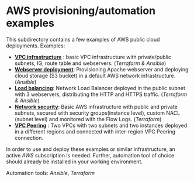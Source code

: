 # AWS provisioning/automation examples
This subdirectory contains a few examples of AWS public cloud deployments. Examples:
 
 - [**VPC infrastructure**](https://github.com/MihaMarkocic/cloudservices/tree/master/AWS/vpc_infrastructure) : basic VPC infrastructure with private/public subnets, IG, route table and webservers. (*Terraform & Ansible*)
 - [**Webserver deployment**](https://github.com/MihaMarkocic/cloudservices/tree/master/AWS/deploy_webserver): Provisioning Apache webserver and deploying cloud storage (S3 bucket) in a default AWS network infrastructure. (*Ansible*)
 - [**Load balancing**](https://github.com/MihaMarkocic/cloudservices/tree/master/AWS/load_balancer): Network Load Balancer deployed in the public subnet with 3 webservers, distributing the HTTP and HTTPS traffic. (*Terraform & Ansible*)
 - [**Network security**](https://github.com/MihaMarkocic/cloudservices/tree/master/AWS/network_security): Basic AWS infrastructure with public and private subnets, secured with security groups(instance level), custom NACL (subnet level) and monitored with the Flow Logs. (*Terraform*)
 - [**VPC Peering**](https://github.com/MihaMarkocic/cloudservices/tree/master/AWS/vpc_peering) : Two VPCs with two subnets and two instances deployed in a different regions and connected with inter-region VPC Peering connection.

In order to use and deploy these examples or similar infrastructure, an active *AWS* subscription is needed. Further, automation tool of choice should already be installed in your working environment.

Automation tools: *Ansible*, *Terraform*
